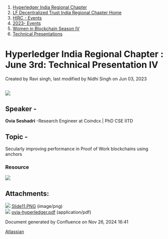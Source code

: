 1. [Hyperledger India Regional Chapter](index.html)
2. [LF Decentralized Trust India Regional Chapter Home](LF-Decentralized-Trust-India-Regional-Chapter-Home_19169282.html)
3. [HIRC - Events](HIRC---Events_19169346.html)
4. [2023- Events](2023--Events_19170522.html)
5. [Women in Blockchain Season IV](Women-in-Blockchain-Season-IV_19170592.html)
6. [Technical Presentations](Technical-Presentations_19170794.html)

# Hyperledger India Regional Chapter : June 3rd: Technical Presentation IV

Created by Ravi singh, last modified by Nidhi Singh on Jun 03, 2023

## ![](attachments/19170802/19170856.png?height=400)

## Speaker -

**Ovia Seshadri** -Research Engineer at Coindcx | PhD CSE IITD 

## Topic -

Secularly improving performance in Proof of Work blockchains using anchors

### Resource

[![](attachments/thumbnails/19170802/19170983)](attachments/19170802/19170983.pdf)

## Attachments:

![](images/icons/bullet_blue.gif) [Slide11.PNG](attachments/19170802/19170856.png) (image/png)  
![](images/icons/bullet_blue.gif) [ovia-hyperledger.pdf](attachments/19170802/19170983.pdf) (application/pdf)

Document generated by Confluence on Nov 26, 2024 16:41

[Atlassian](http://www.atlassian.com/)
